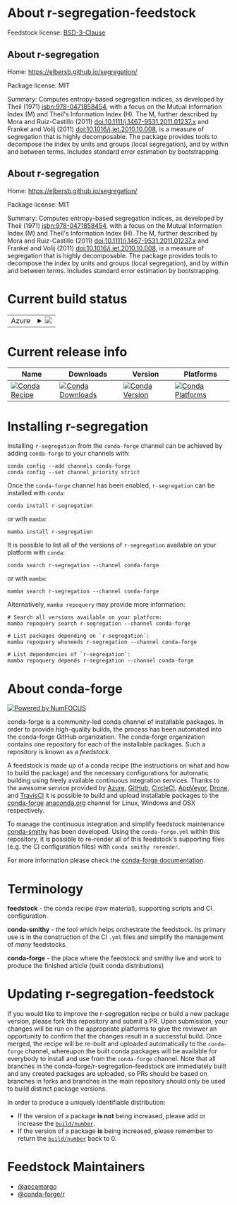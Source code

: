 About r-segregation-feedstock
=============================

Feedstock license: [BSD-3-Clause](https://github.com/conda-forge/r-segregation-feedstock/blob/main/LICENSE.txt)


About r-segregation
-------------------

Home: https://elbersb.github.io/segregation/

Package license: MIT

Summary: Computes entropy-based segregation indices, as developed by Theil (1971) <isbn:978-0471858454>, with a focus on  the Mutual Information Index (M) and Theil's Information Index (H).  The M, further described by Mora and Ruiz-Castillo (2011) <doi:10.1111/j.1467-9531.2011.01237.x> and Frankel and Volij (2011) <doi:10.1016/j.jet.2010.10.008>,  is a measure of segregation that is highly decomposable. The package provides tools to decompose the index by units and groups (local segregation),  and by within and between terms. Includes standard error estimation by bootstrapping.

About r-segregation
-------------------

Home: https://elbersb.github.io/segregation/

Package license: MIT

Summary: Computes entropy-based segregation indices, as developed by Theil (1971) <isbn:978-0471858454>, with a focus on  the Mutual Information Index (M) and Theil's Information Index (H).  The M, further described by Mora and Ruiz-Castillo (2011) <doi:10.1111/j.1467-9531.2011.01237.x> and Frankel and Volij (2011) <doi:10.1016/j.jet.2010.10.008>,  is a measure of segregation that is highly decomposable. The package provides tools to decompose the index by units and groups (local segregation),  and by within and between terms. Includes standard error estimation by bootstrapping.

Current build status
====================


<table>
    
  <tr>
    <td>Azure</td>
    <td>
      <details>
        <summary>
          <a href="https://dev.azure.com/conda-forge/feedstock-builds/_build/latest?definitionId=5781&branchName=main">
            <img src="https://dev.azure.com/conda-forge/feedstock-builds/_apis/build/status/r-segregation-feedstock?branchName=main">
          </a>
        </summary>
        <table>
          <thead><tr><th>Variant</th><th>Status</th></tr></thead>
          <tbody><tr>
              <td>linux_64_r_base4.2</td>
              <td>
                <a href="https://dev.azure.com/conda-forge/feedstock-builds/_build/latest?definitionId=5781&branchName=main">
                  <img src="https://dev.azure.com/conda-forge/feedstock-builds/_apis/build/status/r-segregation-feedstock?branchName=main&jobName=linux&configuration=linux%20linux_64_r_base4.2" alt="variant">
                </a>
              </td>
            </tr><tr>
              <td>linux_64_r_base4.3</td>
              <td>
                <a href="https://dev.azure.com/conda-forge/feedstock-builds/_build/latest?definitionId=5781&branchName=main">
                  <img src="https://dev.azure.com/conda-forge/feedstock-builds/_apis/build/status/r-segregation-feedstock?branchName=main&jobName=linux&configuration=linux%20linux_64_r_base4.3" alt="variant">
                </a>
              </td>
            </tr><tr>
              <td>osx_64_r_base4.2</td>
              <td>
                <a href="https://dev.azure.com/conda-forge/feedstock-builds/_build/latest?definitionId=5781&branchName=main">
                  <img src="https://dev.azure.com/conda-forge/feedstock-builds/_apis/build/status/r-segregation-feedstock?branchName=main&jobName=osx&configuration=osx%20osx_64_r_base4.2" alt="variant">
                </a>
              </td>
            </tr><tr>
              <td>osx_64_r_base4.3</td>
              <td>
                <a href="https://dev.azure.com/conda-forge/feedstock-builds/_build/latest?definitionId=5781&branchName=main">
                  <img src="https://dev.azure.com/conda-forge/feedstock-builds/_apis/build/status/r-segregation-feedstock?branchName=main&jobName=osx&configuration=osx%20osx_64_r_base4.3" alt="variant">
                </a>
              </td>
            </tr><tr>
              <td>win_64</td>
              <td>
                <a href="https://dev.azure.com/conda-forge/feedstock-builds/_build/latest?definitionId=5781&branchName=main">
                  <img src="https://dev.azure.com/conda-forge/feedstock-builds/_apis/build/status/r-segregation-feedstock?branchName=main&jobName=win&configuration=win%20win_64_" alt="variant">
                </a>
              </td>
            </tr>
          </tbody>
        </table>
      </details>
    </td>
  </tr>
</table>

Current release info
====================

| Name | Downloads | Version | Platforms |
| --- | --- | --- | --- |
| [![Conda Recipe](https://img.shields.io/badge/recipe-r--segregation-green.svg)](https://anaconda.org/conda-forge/r-segregation) | [![Conda Downloads](https://img.shields.io/conda/dn/conda-forge/r-segregation.svg)](https://anaconda.org/conda-forge/r-segregation) | [![Conda Version](https://img.shields.io/conda/vn/conda-forge/r-segregation.svg)](https://anaconda.org/conda-forge/r-segregation) | [![Conda Platforms](https://img.shields.io/conda/pn/conda-forge/r-segregation.svg)](https://anaconda.org/conda-forge/r-segregation) |

Installing r-segregation
========================

Installing `r-segregation` from the `conda-forge` channel can be achieved by adding `conda-forge` to your channels with:

```
conda config --add channels conda-forge
conda config --set channel_priority strict
```

Once the `conda-forge` channel has been enabled, `r-segregation` can be installed with `conda`:

```
conda install r-segregation
```

or with `mamba`:

```
mamba install r-segregation
```

It is possible to list all of the versions of `r-segregation` available on your platform with `conda`:

```
conda search r-segregation --channel conda-forge
```

or with `mamba`:

```
mamba search r-segregation --channel conda-forge
```

Alternatively, `mamba repoquery` may provide more information:

```
# Search all versions available on your platform:
mamba repoquery search r-segregation --channel conda-forge

# List packages depending on `r-segregation`:
mamba repoquery whoneeds r-segregation --channel conda-forge

# List dependencies of `r-segregation`:
mamba repoquery depends r-segregation --channel conda-forge
```


About conda-forge
=================

[![Powered by
NumFOCUS](https://img.shields.io/badge/powered%20by-NumFOCUS-orange.svg?style=flat&colorA=E1523D&colorB=007D8A)](https://numfocus.org)

conda-forge is a community-led conda channel of installable packages.
In order to provide high-quality builds, the process has been automated into the
conda-forge GitHub organization. The conda-forge organization contains one repository
for each of the installable packages. Such a repository is known as a *feedstock*.

A feedstock is made up of a conda recipe (the instructions on what and how to build
the package) and the necessary configurations for automatic building using freely
available continuous integration services. Thanks to the awesome service provided by
[Azure](https://azure.microsoft.com/en-us/services/devops/), [GitHub](https://github.com/),
[CircleCI](https://circleci.com/), [AppVeyor](https://www.appveyor.com/),
[Drone](https://cloud.drone.io/welcome), and [TravisCI](https://travis-ci.com/)
it is possible to build and upload installable packages to the
[conda-forge](https://anaconda.org/conda-forge) [anaconda.org](https://anaconda.org/)
channel for Linux, Windows and OSX respectively.

To manage the continuous integration and simplify feedstock maintenance
[conda-smithy](https://github.com/conda-forge/conda-smithy) has been developed.
Using the ``conda-forge.yml`` within this repository, it is possible to re-render all of
this feedstock's supporting files (e.g. the CI configuration files) with ``conda smithy rerender``.

For more information please check the [conda-forge documentation](https://conda-forge.org/docs/).

Terminology
===========

**feedstock** - the conda recipe (raw material), supporting scripts and CI configuration.

**conda-smithy** - the tool which helps orchestrate the feedstock.
                   Its primary use is in the construction of the CI ``.yml`` files
                   and simplify the management of *many* feedstocks.

**conda-forge** - the place where the feedstock and smithy live and work to
                  produce the finished article (built conda distributions)


Updating r-segregation-feedstock
================================

If you would like to improve the r-segregation recipe or build a new
package version, please fork this repository and submit a PR. Upon submission,
your changes will be run on the appropriate platforms to give the reviewer an
opportunity to confirm that the changes result in a successful build. Once
merged, the recipe will be re-built and uploaded automatically to the
`conda-forge` channel, whereupon the built conda packages will be available for
everybody to install and use from the `conda-forge` channel.
Note that all branches in the conda-forge/r-segregation-feedstock are
immediately built and any created packages are uploaded, so PRs should be based
on branches in forks and branches in the main repository should only be used to
build distinct package versions.

In order to produce a uniquely identifiable distribution:
 * If the version of a package **is not** being increased, please add or increase
   the [``build/number``](https://docs.conda.io/projects/conda-build/en/latest/resources/define-metadata.html#build-number-and-string).
 * If the version of a package **is** being increased, please remember to return
   the [``build/number``](https://docs.conda.io/projects/conda-build/en/latest/resources/define-metadata.html#build-number-and-string)
   back to 0.

Feedstock Maintainers
=====================

* [@apcamargo](https://github.com/apcamargo/)
* [@conda-forge/r](https://github.com/conda-forge/r/)

